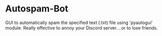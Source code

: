 # Autospam-Bot
GUI to automatically spam the specified text (.txt) file using 'pyautogui' module. Really effective to annoy your Discord server... or to lose friends.
